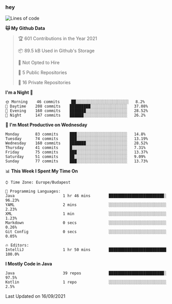 ### hey

<!--START_SECTION:waka-->
![Lines of code](https://img.shields.io/badge/From%20Hello%20World%20I%27ve%20Written-77595%20lines%20of%20code-blue)

**🐱 My Github Data** 

> 🏆 601 Contributions in the Year 2021
 > 
> 📦 89.5 kB Used in Github's Storage 
 > 
> 🚫 Not Opted to Hire
 > 
> 📜 5 Public Repositories 
 > 
> 🔑 16 Private Repositories  
 > 
**I'm a Night 🦉** 

```text
🌞 Morning    46 commits     ██░░░░░░░░░░░░░░░░░░░░░░░   8.2% 
🌆 Daytime    208 commits    █████████░░░░░░░░░░░░░░░░   37.08% 
🌃 Evening    160 commits    ███████░░░░░░░░░░░░░░░░░░   28.52% 
🌙 Night      147 commits    ██████░░░░░░░░░░░░░░░░░░░   26.2%

```
📅 **I'm Most Productive on Wednesday** 

```text
Monday       83 commits     ███░░░░░░░░░░░░░░░░░░░░░░   14.8% 
Tuesday      74 commits     ███░░░░░░░░░░░░░░░░░░░░░░   13.19% 
Wednesday    160 commits    ███████░░░░░░░░░░░░░░░░░░   28.52% 
Thursday     41 commits     █░░░░░░░░░░░░░░░░░░░░░░░░   7.31% 
Friday       75 commits     ███░░░░░░░░░░░░░░░░░░░░░░   13.37% 
Saturday     51 commits     ██░░░░░░░░░░░░░░░░░░░░░░░   9.09% 
Sunday       77 commits     ███░░░░░░░░░░░░░░░░░░░░░░   13.73%

```


📊 **This Week I Spent My Time On** 

```text
⌚︎ Time Zone: Europe/Budapest

💬 Programming Languages: 
Java                     1 hr 46 mins        ████████████████████████░   96.23% 
YAML                     2 mins              ░░░░░░░░░░░░░░░░░░░░░░░░░   2.23% 
XML                      1 min               ░░░░░░░░░░░░░░░░░░░░░░░░░   1.23% 
Markdown                 0 secs              ░░░░░░░░░░░░░░░░░░░░░░░░░   0.26% 
Git Config               0 secs              ░░░░░░░░░░░░░░░░░░░░░░░░░   0.05%

🔥 Editors: 
IntelliJ                 1 hr 50 mins        █████████████████████████   100.0%

```

**I Mostly Code in Java** 

```text
Java                     39 repos            ████████████████████████░   97.5% 
Kotlin                   1 repo              ░░░░░░░░░░░░░░░░░░░░░░░░░   2.5%

```



 Last Updated on 16/09/2021
<!--END_SECTION:waka-->
